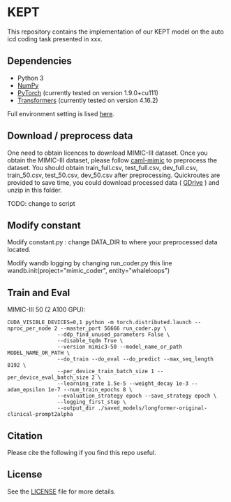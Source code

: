 # KEPT

This repository contains the implementation of our KEPT model on the auto icd coding task presented in xxx.

## Dependencies

* Python 3
* [NumPy](http://www.numpy.org/)
* [PyTorch](http://pytorch.org/) (currently tested on version 1.9.0+cu111)
* [Transformers](https://github.com/huggingface/transformers) (currently tested on version 4.16.2)

Full environment setting is lised [here](conda-environment.yaml).

## Download / preprocess data
One need to obtain licences to download MIMIC-III dataset. Once you obtain the MIMIC-III dataset, please follow [caml-mimic](https://github.com/jamesmullenbach/caml-mimic) to preprocess the dataset. You should obtain train_full.csv, test_full.csv, dev_full.csv, train_50.csv, test_50.csv, dev_50.csv after preprocessing.
Quickroutes are provided to save time, you could download processed data 
(
[GDrive](https://drive.google.com/file/d/1QCc2BACIgv4d5Q5jDMxM5iSC4hOIv-fU/view?usp=sharing)
) 
and unzip in this folder.

TODO: change to script

## Modify constant
Modify constant.py : change DATA_DIR to where your preprocessed data located.

Modify wandb logging by changing run_coder.py this line wandb.init(project="mimic_coder", entity="whaleloops")


## Train and Eval

MIMIC-III 50 (2 A100 GPU):

```
CUDA_VISIBLE_DEVICES=0,1 python -m torch.distributed.launch --nproc_per_node 2 --master_port 56666 run_coder.py \
                --ddp_find_unused_parameters False \
                --disable_tqdm True \
                --version mimic3-50 --model_name_or_path MODEL_NAME_OR_PATH \
                --do_train --do_eval --do_predict --max_seq_length 8192 \
                --per_device_train_batch_size 1 --per_device_eval_batch_size 2 \
                --learning_rate 1.5e-5 --weight_decay 1e-3 --adam_epsilon 1e-7 --num_train_epochs 8 \
                --evaluation_strategy epoch --save_strategy epoch \
                --logging_first_step \
                --output_dir ./saved_models/longformer-original-clinical-prompt2alpha
```

## Citation

Please cite the following if you find this repo useful.


## License

See the [LICENSE](LICENSE) file for more details.

